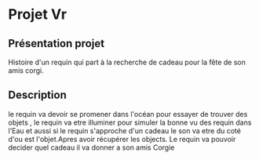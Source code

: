 # Projet Vr


## Présentation projet
Histoire d'un requin qui part à la recherche de cadeau pour la fête de son amis corgi.

## Description
le requin va devoir se promener dans l'océan pour essayer de trouver des objets , le requin va etre illuminer pour simuler la bonne vu des requin dans l'Eau et aussi si le requin s'approche d'un cadeau le son va etre du coté d'ou est l'objet.Apres avoir récupérer les objects. Le requin va pouvoir decider quel cadeau il va donner a son amis Corgie


